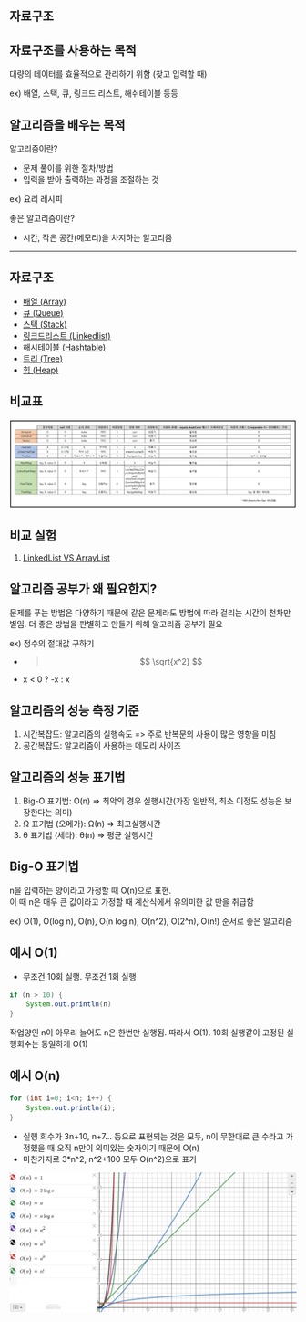 자료구조
-

자료구조를 사용하는 목적
-
대량의 데이터를 효율적으로 관리하기 위함 (찾고 입력할 때)

ex) 배열, 스택, 큐, 링크드 리스트, 해쉬테이블 등등

알고리즘을 배우는 목적
-
알고리즘이란?
   - 문제 풀이를 위한 절차/방법 
   - 입력을 받아 출력하는 과정을 조절하는 것

ex) 요리 레시피

좋은 알고리즘이란?  
   - 시간, 작은 공간(메모리)을 차지하는 알고리즘
---

자료구조
-
* [배열 (Array)](./src/com/array/array.md "배열")
* [큐 (Queue)](./src/com/queue/queue.md "큐")
* [스택 (Stack)](./src/com/stack/stack.md "스택")
* [링크드리스트 (Linkedlist)](./src/com/linkedlist/LinkedList.md "링크드리스트")
* [해시테이블 (Hashtable)](./src/com/hashtable/HashTable.md "해시테이블")
* [트리 (Tree)](./src/com/tree/tree.md "트리")
* [힙 (Heap)](./src/com/heap/heap.md "힙")

비교표
-
![비교표](./자료형%20비교표.png "비교표")



비교 실험
-
1. [LinkedList VS ArrayList](./src/com/speedTest/ListSpeedTest.md "LinkedList VS ArrayList")


알고리즘 공부가 왜 필요한지?
-
문제를 푸는 방법은 다양하기 때문에 같은 문제라도 방법에 따라 걸리는 시간이 천차만별임. 더 좋은 방법을 판별하고 만들기 위해 알고리즘 공부가 필요

ex) 정수의 절대값 구하기 
* >$$
  >\sqrt{x^2}
  >$$ 
* x < 0 ? -x : x


알고리즘의 성능 측정 기준
-
1. 시간복잡도: 알고리즘의 실행속도 => 주로 반복문의 사용이 많은 영향을 미침
2. 공간복잡도: 알고리즘이 사용하는 메모리 사이즈

알고리즘의 성능 표기법
-
1. Big-O 표기법: O(n) => 최악의 경우 실행시간(가장 일반적, 최소 이정도 성능은 보장한다는 의미)
2. Ω 표기법 (오메가): Ω(n) => 최고실행시간
3. θ 표기법 (세타): θ(n) => 평균 실행시간

Big-O 표기법
-
n을 입력하는 양이라고 가정할 때 O(n)으로 표현.  
이 때 n은 매우 큰 값이라고 가정할 때 계산식에서 유의미한 값 만을 취급함

ex)
O(1), O(log n), O(n), O(n log n), O(n^2), O(2^n), O(n!) 순서로 좋은 알고리즘

예시 O(1)
-
* 무조건 10회 실행. 무조건 1회 실행
```java
if (n > 10) {
    System.out.println(n)
}
```
작업양인 n이 아무리 늘어도 n은 한번만 실행됨. 따라서 O(1). 10회 실행같이 고정된 실행회수는 동일하게 O(1)


예시 O(n)
-
```java
for (int i=0; i<n; i++) {
    System.out.println(i);
}
```
* 실행 회수가 3n+10, n+7... 등으로 표현되는 것은 모두, n이 무한대로 큰 수라고 가정했을 때 오직 n만이 의미있는 숫자이기 때문에 O(n)  
* 마찬가지로 3*n^2, n^2+100 모두 O(n^2)으로 표기

![시간복잡도 그래프](./image/algorithm_timeComplexity.png)







 

